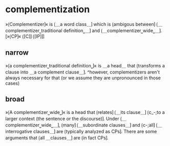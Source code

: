 # complementization

»⟮Complementizer⟯« is ⟮＿a word class＿⟯ which is ⟮ambigous between⟯ ⟮＿complementizer⎵traditional definition⎵＿⟯ and ⟮＿complementizer⎵wide⎵＿⟯.
[»⟮CP⟯« ⟮[C]⟯ ⟮[IP]⟯]

## narrow

»⟮a complementizer⎵traditional definition⎵⟯« is ＿a head＿ that ⟮transforms a clause into ＿a complement clause＿⟯.
^however, complementizers aren't always necessary for that (or we assume they are unpronounced in those cases)

## broad

»⟮A complementizer⎵wide⎵⟯« is a head that ⟮relates⟯ ⟮＿its clause＿⟯ ⟮c_-;to a larger context (the sentence or the discourse)⟯.
Under ⟮＿complementizer⎵wide⎵＿⟯, ⟮many⟯ ⟮＿subordinate clauses＿⟯ and ⟮c-;all⟯ ⟮＿interrogative clauses＿⟯ are ⟮typically analyzed as CPs⟯.
There are some arguments that ⟮all ＿clauses＿⟯ are ⟮in fact CPs⟯.